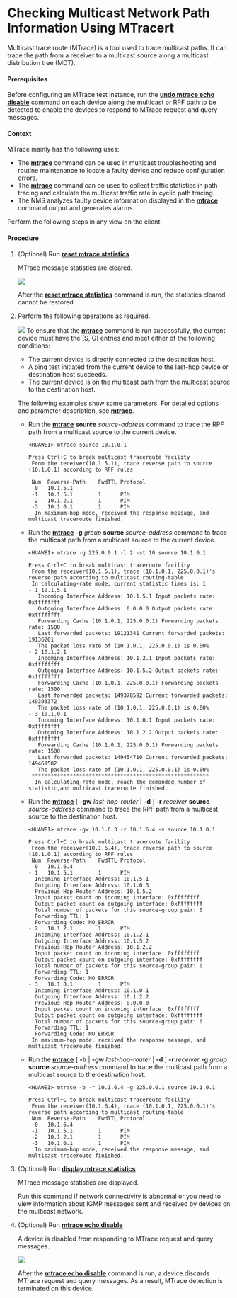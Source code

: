 Checking Multicast Network Path Information Using MTracert
==========================================================

Multicast trace route (MTrace) is a tool used to trace multicast paths. It can trace the path from a receiver to a multicast source along a multicast distribution tree (MDT).

#### Prerequisites

Before configuring an MTrace test instance, run the [**undo mtrace echo disable**](cmdqueryname=undo+mtrace+echo+disable) command on each device along the multicast or RPF path to be detected to enable the devices to respond to MTrace request and query messages.


#### Context

MTrace mainly has the following uses:

* The [**mtrace**](cmdqueryname=mtrace) command can be used in multicast troubleshooting and routine maintenance to locate a faulty device and reduce configuration errors.
* The [**mtrace**](cmdqueryname=mtrace) command can be used to collect traffic statistics in path tracing and calculate the multicast traffic rate in cyclic path tracing.
* The NMS analyzes faulty device information displayed in the [**mtrace**](cmdqueryname=mtrace) command output and generates alarms.

Perform the following steps in any view on the client.


#### Procedure

1. (Optional) Run [**reset mtrace statistics**](cmdqueryname=reset+mtrace+statistics)
   
   
   
   MTrace message statistics are cleared.
   
   
   
   ![](../../../../public_sys-resources/notice_3.0-en-us.png) 
   
   After the [**reset mtrace statistics**](cmdqueryname=reset+mtrace+statistics) command is run, the statistics cleared cannot be restored.
2. Perform the following operations as required.
   
   ![](../../../../public_sys-resources/note_3.0-en-us.png) To ensure that the [**mtrace**](cmdqueryname=mtrace) command is run successfully, the current device must have the (S, G) entries and meet either of the following conditions:
   * The current device is directly connected to the destination host.
   * A ping test initiated from the current device to the last-hop device or destination host succeeds.
   * The current device is on the multicast path from the multicast source to the destination host.
   
   The following examples show some parameters. For detailed options and parameter description, see [**mtrace**](cmdqueryname=mtrace).
   
   * Run the [**mtrace**](cmdqueryname=mtrace) **source** *source-address* command to trace the RPF path from a multicast source to the current device.
     
     ```
     <HUAWEI> mtrace source 10.1.0.1
     ```
     ```
     Press Ctrl+C to break multicast traceroute facility
      From the receiver(10.1.5.1), trace reverse path to source (10.1.0.1) according to RPF rules
     
      Num  Reverse-Path    FwdTTL Protocol
       0   10.1.5.1
      -1   10.1.5.1        1      PIM
      -2   10.1.2.1        1      PIM
      -3   10.1.0.1        1      PIM
       In maximum-hop mode, received the response message, and multicast traceroute finished.
     ```
   * Run the [**mtrace**](cmdqueryname=mtrace) **-g** *group* **source** *source-address* command to trace the multicast path from a multicast source to the current device.
     ```
     <HUAWEI> mtrace -g 225.0.0.1 -l 2 -st 10 source 10.1.0.1
     ```
     ```
     Press Ctrl+C to break multicast traceroute facility
      From the receiver(10.1.5.1), trace (10.1.0.1, 225.0.0.1)'s reverse path according to multicast routing-table
      In calculating-rate mode, current statistic times is: 1
     - 1 10.1.5.1
        Incoming Interface Address: 10.1.5.1 Input packets rate: 0xffffffff
        Outgoing Interface Address: 0.0.0.0 Output packets rate: 0xffffffff
        Forwarding Cache (10.1.0.1, 225.0.0.1) Forwarding packets rate: 1500
        Last forwarded packets: 19121341 Current forwarded packets: 19136201
        The packet loss rate of (10.1.0.1, 225.0.0.1) is 0.00%
     - 2 10.1.2.1
        Incoming Interface Address: 10.1.2.1 Input packets rate: 0xffffffff
        Outgoing Interface Address: 10.1.5.2 Output packets rate: 0xffffffff
        Forwarding Cache (10.1.0.1, 225.0.0.1) Forwarding packets rate: 1500
        Last forwarded packets: 149378592 Current forwarded packets: 149393372
        The packet loss rate of (10.1.0.1, 225.0.0.1) is 0.00%
     - 3 10.1.0.1
        Incoming Interface Address: 10.1.0.1 Input packets rate: 0xffffffff
        Outgoing Interface Address: 10.1.2.2 Output packets rate: 0xffffffff
        Forwarding Cache (10.1.0.1, 225.0.0.1) Forwarding packets rate: 1500
        Last forwarded packets: 149454710 Current forwarded packets: 149469582
        The packet loss rate of (10.1.0.1, 225.0.0.1) is 0.00%
      ********************************************************
       In calculating-rate mode, reach the demanded number of statistic,and multicast traceroute finished.
     ```
   * Run the [**mtrace**](cmdqueryname=mtrace) [ **-gw** *last-hop-router* | **-d** ] **-r** *receiver* **source** *source-address* command to trace the RPF path from a multicast source to the destination host.
     
     ```
     <HUAWEI> mtrace -gw 10.1.6.3 -r 10.1.6.4 -v source 10.1.0.1
     ```
     ```
     Press Ctrl+C to break multicast traceroute facility
      From the receiver(10.1.6.4), trace reverse path to source (10.1.0.1) according to RPF rules
      Num  Reverse-Path    FwdTTL Protocol
       0   10.1.6.4
     - 1   10.1.5.1        1      PIM
       Incoming Interface Address: 10.1.5.1 
       Outgoing Interface Address: 10.1.6.3 
       Previous-Hop Router Address: 10.1.5.2 
       Input packet count on incoming interface: 0xffffffff 
       Output packet count on outgoing interface: 0xffffffff 
       Total number of packets for this source-group pair: 0 
       Forwarding TTL: 1 
       Forwarding Code: NO_ERROR
     - 2   10.1.2.1        1      PIM
       Incoming Interface Address: 10.1.2.1 
       Outgoing Interface Address: 10.1.5.2 
       Previous-Hop Router Address: 10.1.2.2 
       Input packet count on incoming interface: 0xffffffff 
       Output packet count on outgoing interface: 0xffffffff 
       Total number of packets for this source-group pair: 0 
       Forwarding TTL: 1 
       Forwarding Code: NO_ERROR
     - 3   10.1.0.1        1      PIM
       Incoming Interface Address: 10.1.0.1 
       Outgoing Interface Address: 10.1.2.2 
       Previous-Hop Router Address: 0.0.0.0 
       Input packet count on incoming interface: 0xffffffff 
       Output packet count on outgoing interface: 0xffffffff 
       Total number of packets for this source-group pair: 0 
       Forwarding TTL: 1 
       Forwarding Code: NO_ERROR 
      In maximum-hop mode, received the response message, and multicast traceroute finished.
     ```
   * Run the [**mtrace**](cmdqueryname=mtrace) [ **-b** | **-gw** *last-hop-router* | **-d** ] **-r** *receiver* **-g** *group* **source** *source-address* command to trace the multicast path from a multicast source to the destination host.
     
     ```
     <HUAWEI> mtrace -b -r 10.1.6.4 -g 225.0.0.1 source 10.1.0.1
     ```
     ```
     Press Ctrl+C to break multicast traceroute facility
      From the receiver(10.1.6.4), trace (10.1.0.1, 225.0.0.1)'s reverse path according to multicast routing-table
      Num  Reverse-Path    FwdTTL Protocol
       0   10.1.6.4
      -1   10.1.5.1        1      PIM
      -2   10.1.2.1        1      PIM
      -3   10.1.0.1        1      PIM
       In maximum-hop mode, received the response message, and multicast traceroute finished.
     ```
3. (Optional) Run [**display mtrace statistics**](cmdqueryname=display+mtrace+statistics)
   
   
   
   MTrace message statistics are displayed.
   
   
   
   Run this command if network connectivity is abnormal or you need to view information about IGMP messages sent and received by devices on the multicast network.
4. (Optional) Run [**mtrace echo disable**](cmdqueryname=mtrace+echo+disable)
   
   
   
   A device is disabled from responding to MTrace request and query messages.
   
   
   
   ![](../../../../public_sys-resources/notice_3.0-en-us.png) 
   
   After the [**mtrace echo disable**](cmdqueryname=mtrace+echo+disable) command is run, a device discards MTrace request and query messages. As a result, MTrace detection is terminated on this device.